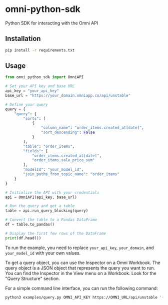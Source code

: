 # omni-python-sdk

Python SDK for interacting with the Omni API

## Installation

```bash
pip install -r requirements.txt
```

## Usage
```python
from omni_python_sdk import OmniAPI

# Set your API key and base URL
api_key = "your_api_key"
base_url = "https://your_domain.omniapp.co/api/unstable"

# Define your query
query = {
    "query": {
        "sorts": [
            {
                "column_name": "order_items.created_at[date]",
                "sort_descending": False
            }
        ],
        "table": "order_items",
        "fields": [
            "order_items.created_at[date]",
            "order_items.sale_price_sum"
        ],
        "modelId": "your_model_id",
        "join_paths_from_topic_name": "order_items"
    }
}

# Initialize the API with your credentials
api = OmniAPI(api_key, base_url)

# Run the query and get a table
table = api.run_query_blocking(query)

# Convert the table to a Pandas DataFrame
df = table.to_pandas()

# Display the first few rows of the DataFrame
print(df.head())
```

To run the example, you need to replace `your_api_key`, `your_domain`, and `your_model_id` with your own values.

To get a query object, you can use the Inspector on a Omni Workbook. The query object is a JSON object that represents the query you want to run. You can find the Inspector in the View menu on a Workbook. Look for the "Query Structure" section.

For a simple command line interface, you can run the following command:

```bash
python3 examples/query.py OMNI_API_KEY https://OMNI_URL/api/unstable '{"query": {"sorts": [{"column_name": "omni_dbt__order_items.created_at[date]", "sort_descending": false}], "table": "omni_dbt__order_items", "fields": ["omni_dbt__order_items.created_at[date]", "omni_dbt__order_items.total_sale_price"], "modelId": "OMNI_MODEL_ID", "join_paths_from_topic_name": "order_items"}}
```
